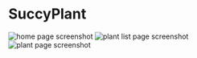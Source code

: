 # SuccyPlant
![home page screenshot](https://user-images.githubusercontent.com/61042997/186566508-0ac3fc6d-3247-4a4e-b7a1-9db77fd65255.png)
![plant list page screenshot](https://user-images.githubusercontent.com/61042997/186566506-cb0a22c5-d3f2-4cf3-ab9c-51c18bc9b6d4.png)
![plant page screenshot](https://user-images.githubusercontent.com/61042997/186566503-aa22d4fb-a418-4a06-b943-a311b220db57.png)
